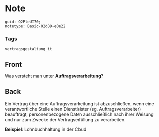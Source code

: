 # Note
```
guid: Q2PleUI70;
notetype: Basic-02d89-e0e22
```

### Tags
```
vertragsgestaltung_it
```

## Front
Was versteht man unter <b>Auftragsverarbeitung</b>?

## Back
Ein Vertrag über eine Auftragsverarbeitung ist abzuschließen, wenn eine verantwortliche Stelle einen Dienstleister (sg. Auftragsverarbeiter) beauftragt, personenbezogene Daten ausschließlich nach ihrer Weisung und nur zum Zwecke der Vertragserfüllung zu verarbeiten.

<b>Beispiel</b>:
Lohnbuchhaltung in der Cloud
